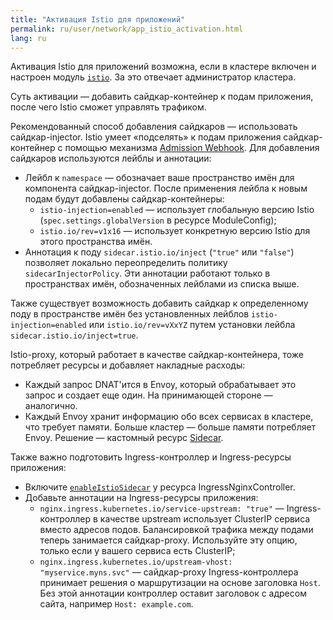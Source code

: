 ```yaml
---
title: "Активация Istio для приложений"
permalink: ru/user/network/app_istio_activation.html
lang: ru
---
```


Активация Istio для приложений возможна, если в кластере включен и настроен модуль [`istio`](/modules/istio/configuration.html). За это отвечает администратор кластера.

<!-- перенесено с небольшими изменениями из https://deckhouse.ru/products/kubernetes-platform/documentation/latest/modules/istio/#%D0%BA%D0%B0%D0%BA-%D0%B0%D0%BA%D1%82%D0%B8%D0%B2%D0%B8%D1%80%D0%BE%D0%B2%D0%B0%D1%82%D1%8C-istio-%D0%B4%D0%BB%D1%8F-%D0%BF%D1%80%D0%B8%D0%BB%D0%BE%D0%B6%D0%B5%D0%BD%D0%B8%D1%8F -->

Суть активации — добавить сайдкар-контейнер к подам приложения, после чего Istio сможет управлять трафиком.

Рекомендованный способ добавления сайдкаров — использовать сайдкар-injector. Istio умеет «подселять» к подам приложения сайдкар-контейнер с помощью механизма [Admission Webhook](https://kubernetes.io/docs/reference/access-authn-authz/extensible-admission-controllers/). Для добавления сайдкаров используются лейблы и аннотации:

- Лейбл к `namespace` — обозначает ваше пространство имён для компонента сайдкар-injector. После применения лейбла к новым подам будут добавлены сайдкар-контейнеры:
  - `istio-injection=enabled` — использует глобальную версию Istio (`spec.settings.globalVersion` в ресурсе ModuleConfig);
  - `istio.io/rev=v1x16` — использует конкретную версию Istio для этого пространства имён.
- Аннотация к поду `sidecar.istio.io/inject` (`"true"` или `"false"`) позволяет локально переопределить политику `sidecarInjectorPolicy`. Эти аннотации работают только в пространствах имён, обозначенных лейблами из списка выше.

Также существует возможность добавить сайдкар к определенному поду в пространстве имён без установленных лейблов `istio-injection=enabled` или `istio.io/rev=vXxYZ` путем установки лейбла `sidecar.istio.io/inject=true`.

Istio-proxy, который работает в качестве сайдкар-контейнера, тоже потребляет ресурсы и добавляет накладные расходы:

- Каждый запрос DNAT'ится в Envoy, который обрабатывает это запрос и создает еще один. На принимающей стороне — аналогично.
- Каждый Envoy хранит информацию обо всех сервисах в кластере, что требует памяти. Больше кластер — больше памяти потребляет Envoy. Решение — кастомный ресурс [Sidecar](/modules/istio/istio-cr.html#sidecar).

Также важно подготовить Ingress-контроллер и Ingress-ресурсы приложения:

- Включите [`enableIstioSidecar`](/modules/ingress-nginx/cr.html#ingressnginxcontroller-v1-spec-enableistiosidecar) у ресурса IngressNginxController.
- Добавьте аннотации на Ingress-ресурсы приложения:
  - `nginx.ingress.kubernetes.io/service-upstream: "true"` — Ingress-контроллер в качестве upstream использует ClusterIP сервиса вместо адресов подов. Балансировкой трафика между подами теперь занимается сайдкар-proxy. Используйте эту опцию, только если у вашего сервиса есть ClusterIP;
  - `nginx.ingress.kubernetes.io/upstream-vhost: "myservice.myns.svc"` — сайдкар-proxy Ingress-контроллера принимает решения о маршрутизации на основе заголовка `Host`. Без этой аннотации контроллер оставит заголовок с адресом сайта, например `Host: example.com`.
